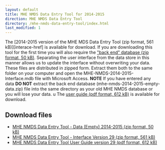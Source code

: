 ```yaml
---
layout: default
title: MHE NMDS Data Entry Tool for 2014-2015
direction: MHE NMDS Data Entry Tool
directory: /mhe-nmds-data-entry-tool/index.html
last_modified: 1
---
```


The [2014-2015 version of the MHE MDS Data Entry Tool (zip format, 561 kB)][interace-href] is available for download.
If you are downloading this tool for the first time you will also require the ["back end" database (zip format, 50 kB)][emptydata-href]. Separating the user interface from the data store in this manner allows us to update the interface without overwriting your data.
These files are distributed in zipped form. Extract them both to the same folder on your computer and open the MHE-NMDS-2014-2015-Interface.mdb file with Microsoft Access.
**NOTE** If you have entered any data **DO NOT** extract the back end database (mhe-nmds-2014-2015-empty-data.zip) file into the same directory as your old MHE NMDS database or you will lose your data.
u
The [user guide (pdf format, 612 kB)][userguide-href] is available for download.
## Download files
* [MHE NMDS Data Entry Tool - Data (Empty) 2014-2015 (zip format, 50 kB)][emptydata-href]
* [MHE NMDS Data Entry Tool - Interface Version 29 (zip format, 561 kB)][interface-href]
* [MHE NMDS Data Entry Tool User Guide version 29 (pdf format, 612 kB)][userguide-href]

[interface-href]: /site/assets/files/1032/mhe-nmds-2014-2015-interface.zip
[emptydata-href]: /site/assets/files/1032/mhe-nmds-2014-2015-empty-data.zip
[userguide-href]: /site/assets/files/1032/mhe-nmds-2014-2015-de-tool-user-guide.pdf
